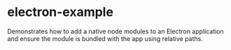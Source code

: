 # electron-example
Demonstrates how to add a native node modules to an Electron application and ensure the module is bundled with the app using relative paths.
